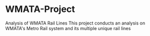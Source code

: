 # WMATA-Project
Analysis of WMATA Rail Lines
This project conducts an analysis on WMATA's Metro Rail system and its multiple unique rail lines

